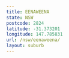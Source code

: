 ```yaml
---
title: EENAWEENA
state: NSW
postcode: 2824
latitude: -31.373201
longitude: 147.785831
url: /nsw/eenaweena/
layout: suburb
---
```

